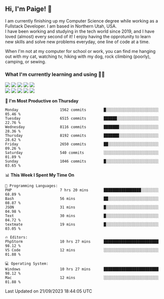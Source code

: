 ## Hi, I'm Paige! :vulcan_salute:

I am currently finishing up my Computer Science degree while working as a Fullstack Developer. I am based in Northern Utah, USA. \
I have been working and studying in the tech world since 2019, and I have loved (almost) every second of it! I enjoy having the opprotunity to learn new skills and solve new problems everyday, one line of code at a time.  

When I'm not at my computer for school or work, you can find me hanging out with my cat, watching tv, hiking with my dog, rock climbing (poorly), camping, or sewing.  

### What I'm currently learning and using :woman_technologist:
![](https://img.shields.io/badge/Laravel-FF2D20?style=for-the-badge&logo=laravel&logoColor=white) 
![](https://img.shields.io/badge/PHP-777BB4?style=for-the-badge&logo=php&logoColor=white)
![](https://img.shields.io/badge/Vue.js-35495E?style=for-the-badge&logo=vuedotjs&logoColor=4FC08D) 
![](https://img.shields.io/badge/MySQL-005C84?style=for-the-badge&logo=mysql&logoColor=white) 
![](https://img.shields.io/badge/Tailwind_CSS-38B2AC?style=for-the-badge&logo=tailwind-css&logoColor=white) \
![](https://img.shields.io/badge/Python-FFD43B?style=for-the-badge&logo=python&logoColor=blue)
![](https://img.shields.io/badge/Django-092E20?style=for-the-badge&logo=django&logoColor=green)
![](https://img.shields.io/badge/Kotlin-0095D5?&style=for-the-badge&logo=kotlin&logoColor=white)
![](https://img.shields.io/badge/Java-ED8B00?style=for-the-badge&logo=java&logoColor=white)
![](https://img.shields.io/badge/Haskell-5D4F85?style=for-the-badge&logo=haskell&logoColor=white) 

<!--START_SECTION:waka-->
📅 **I'm Most Productive on Thursday** 

```text
Monday                   1562 commits        █░░░░░░░░░░░░░░░░░░░░░░░░   05.46 % 
Tuesday                  6515 commits        ██████░░░░░░░░░░░░░░░░░░░   22.76 % 
Wednesday                8116 commits        ███████░░░░░░░░░░░░░░░░░░   28.36 % 
Thursday                 8192 commits        ███████░░░░░░░░░░░░░░░░░░   28.62 % 
Friday                   2650 commits        ██░░░░░░░░░░░░░░░░░░░░░░░   09.26 % 
Saturday                 540 commits         ░░░░░░░░░░░░░░░░░░░░░░░░░   01.89 % 
Sunday                   1046 commits        █░░░░░░░░░░░░░░░░░░░░░░░░   03.65 % 
```


📊 **This Week I Spent My Time On** 

```text
💬 Programming Languages: 
PHP                      7 hrs 20 mins       █████████████████░░░░░░░░   68.89 % 
Bash                     56 mins             ██░░░░░░░░░░░░░░░░░░░░░░░   08.87 % 
JSON                     31 mins             █░░░░░░░░░░░░░░░░░░░░░░░░   04.98 % 
Text                     30 mins             █░░░░░░░░░░░░░░░░░░░░░░░░   04.72 % 
textmate                 19 mins             █░░░░░░░░░░░░░░░░░░░░░░░░   03.05 % 

🔥 Editors: 
PhpStorm                 10 hrs 27 mins      █████████████████████████   98.12 % 
VS Code                  12 mins             ░░░░░░░░░░░░░░░░░░░░░░░░░   01.88 % 

💻 Operating System: 
Windows                  10 hrs 27 mins      █████████████████████████   98.12 % 
Mac                      12 mins             ░░░░░░░░░░░░░░░░░░░░░░░░░   01.88 % 
```


 Last Updated on 21/09/2023 18:44:05 UTC
<!--END_SECTION:waka-->
